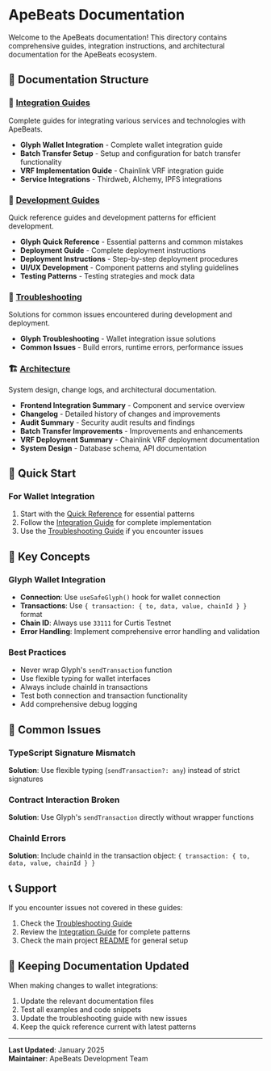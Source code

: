 # ApeBeats Documentation

Welcome to the ApeBeats documentation! This directory contains comprehensive guides, integration instructions, and architectural documentation for the ApeBeats ecosystem.

## 📁 Documentation Structure

### 🔗 [Integration Guides](./integration/)
Complete guides for integrating various services and technologies with ApeBeats.
- **Glyph Wallet Integration** - Complete wallet integration guide
- **Batch Transfer Setup** - Setup and configuration for batch transfer functionality
- **VRF Implementation Guide** - Chainlink VRF integration guide
- **Service Integrations** - Thirdweb, Alchemy, IPFS integrations

### 📖 [Development Guides](./guides/)
Quick reference guides and development patterns for efficient development.
- **Glyph Quick Reference** - Essential patterns and common mistakes
- **Deployment Guide** - Complete deployment instructions
- **Deployment Instructions** - Step-by-step deployment procedures
- **UI/UX Development** - Component patterns and styling guidelines
- **Testing Patterns** - Testing strategies and mock data

### 🚨 [Troubleshooting](./troubleshooting/)
Solutions for common issues encountered during development and deployment.
- **Glyph Troubleshooting** - Wallet integration issue solutions
- **Common Issues** - Build errors, runtime errors, performance issues

### 🏗️ [Architecture](./architecture/)
System design, change logs, and architectural documentation.
- **Frontend Integration Summary** - Component and service overview
- **Changelog** - Detailed history of changes and improvements
- **Audit Summary** - Security audit results and findings
- **Batch Transfer Improvements** - Improvements and enhancements
- **VRF Deployment Summary** - Chainlink VRF deployment documentation
- **System Design** - Database schema, API documentation

## 🎯 Quick Start

### For Wallet Integration
1. Start with the [Quick Reference](./guides/GLYPH_QUICK_REFERENCE.md) for essential patterns
2. Follow the [Integration Guide](./integration/GLYPH_INTEGRATION_GUIDE.md) for complete implementation
3. Use the [Troubleshooting Guide](./troubleshooting/GLYPH_TROUBLESHOOTING.md) if you encounter issues

## 🔧 Key Concepts

### Glyph Wallet Integration
- **Connection**: Use `useSafeGlyph()` hook for wallet connection
- **Transactions**: Use `{ transaction: { to, data, value, chainId } }` format
- **Chain ID**: Always use `33111` for Curtis Testnet
- **Error Handling**: Implement comprehensive error handling and validation

### Best Practices
- Never wrap Glyph's `sendTransaction` function
- Use flexible typing for wallet interfaces
- Always include chainId in transactions
- Test both connection and transaction functionality
- Add comprehensive debug logging

## 🚨 Common Issues

### TypeScript Signature Mismatch
**Solution**: Use flexible typing (`sendTransaction?: any`) instead of strict signatures

### Contract Interaction Broken
**Solution**: Use Glyph's `sendTransaction` directly without wrapper functions

### ChainId Errors
**Solution**: Include chainId in the transaction object: `{ transaction: { to, data, value, chainId } }`

## 📞 Support

If you encounter issues not covered in these guides:

1. Check the [Troubleshooting Guide](./GLYPH_TROUBLESHOOTING.md)
2. Review the [Integration Guide](./GLYPH_INTEGRATION_GUIDE.md) for complete patterns
3. Check the main project [README](../README.md) for general setup

## 🔄 Keeping Documentation Updated

When making changes to wallet integrations:

1. Update the relevant documentation files
2. Test all examples and code snippets
3. Update the troubleshooting guide with new issues
4. Keep the quick reference current with latest patterns

---

**Last Updated**: January 2025  
**Maintainer**: ApeBeats Development Team
